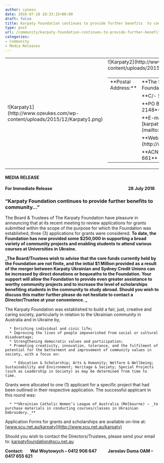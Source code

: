 ```yaml
---
author: cyoasu
date: 2016-07-28 10:33:15+00:00
draft: false
title: Karpaty Foundation continues to provide further benefits  to community…
type: post
url: /community/karpaty-foundation-continues-to-provide-further-benefits-to-community/
categories:
- Community
- Media Releases
---
```


[
](http://www.ozeukes.com/wp-content/uploads/2014/03/Karpaty-Foundation-Logo-thumb.jpg)
<table width="750" border="0" >
<tbody >
<tr >

<td rowspan="2" >![Karpaty1](http://www.ozeukes.com/wp-content/uploads/2015/12/Karpaty1.png)

</td>

<td >![Karpaty2](http://www.ozeukes.com/wp-content/uploads/2015/12/Karpaty2.png)

</td>
</tr>
<tr >

<td >
<table border="0" >
<tbody >
<tr >

<td width="184" >**Postal Address:**
</td>

<td width="425" >**The Secretary, The Karpaty Foundation**
</td>
</tr>
<tr >

<td width="184" > 
</td>

<td width="425" >**C/- SCU**
</td>
</tr>
<tr >

<td width="184" > 
</td>

<td width="425" >**PO Box 444,** **Blacktown, NSW, 2148**
</td>
</tr>
<tr >

<td width="184" > 
</td>

<td width="425" >**E-mail:  [karpatyfoundation@scu.net.au](mailto:karpatyfoundation@scu.net.au)**
</td>
</tr>
<tr >

<td width="184" > 
</td>

<td width="425" >**Web site: [www.scu.net.au/karpaty](http://www.scu.net.au/karpaty)**
</td>
</tr>
<tr >

<td width="184" > 
</td>

<td width="425" >**ACN 166 590 085     ABN 24 283 933 661**
</td>
</tr>
</tbody>
</table>

</td>
</tr>
</tbody>
</table>


#### MEDIA RELEASE




**For Immediate Release                                                                           28 July 2016**





### “Karpaty Foundation continues to provide further benefits to community…”


The Board & Trustees of The Karpaty Foundation have pleasure in announcing that at its recent meeting to review applications for grants submitted within the scope of the purpose for which the Foundation was established, three (3) applications for grants were considered. **To date, the Foundation has now provided some $250,000 in supporting a broad variety of community projects and enabling students to attend various courses at Universities in Ukraine.**

**_The Board/Trustees wish to advise that the core funds currently held by the Foundation are not finite, and the initial $1 Million provided as a result of the merger between Karpaty Ukrainian and Sydney Credit Unions can be increased by direct donations or bequeaths to the Foundation. Your support will allow the Foundation to provide even greater assistance to worthy community projects and to increase the level of scholarships benefiting students in the community to study abroad. Should you wish to discuss this matter further please do not hesitate to contact a Director/Trustee at your convenience. _**

The Karpaty Foundation was established to build a fair, just, creative and caring society, particularly in relation to the Ukrainian community in Australia and in Ukraine by,



 	  * Enriching individual and civic life;
 	  * Improving the lives of people impoverished from social or cultural disadvantage;
 	  * Strengthening democratic values and participation;
 	  * Promoting creativity, innovation, tolerance, and the fulfilment of potential for the betterment and improvement of community values in society, with a focus on:

 	    * Education & Scholarship; Arts & Humanity; Welfare & Wellbeing; Sustainability and Environment; Heritage & Society; Special Projects (such as Leadership in Society) as may be determined from time to time.



Grants were allocated to one (1) applicant for a specific project that had been outlined in their respective application. The successful applicant in this round was:

 	  * **Ukrainian Catholic Women’s League of Australia (Melbourne) – _to purchase materials in conducting courses/classes in Ukrainian Embroidery._**

Application Forms for grants and scholarships are available on-line at: [www.scu.net.au/karpaty](http://www.scu.net.au/karpaty)

Should you wish to contact the Directors/Trustees, please send your email to: [karpatyfoundation@scu.net.au](mailto:karpatyfoundation@scu.net.au)

**Contact:       Wal Woytowych – 0412 906 647           Jaroslav Duma OAM – 0417 655 621**
